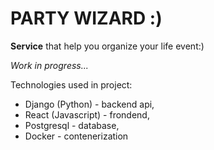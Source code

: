 # PARTY WIZARD :)

**Service** that help you organize your life event:)

*Work in progress...*

Technologies used in project:

- Django (Python) - backend api,
- React (Javascript) - frondend,
- Postgresql - database,
- Docker - contenerization
